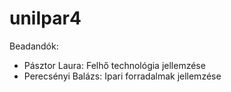 # uniIpar4

Beadandók:
- Pásztor Laura: Felhő technológia jellemzése
- Perecsényi Balázs: Ipari forradalmak jellemzése
